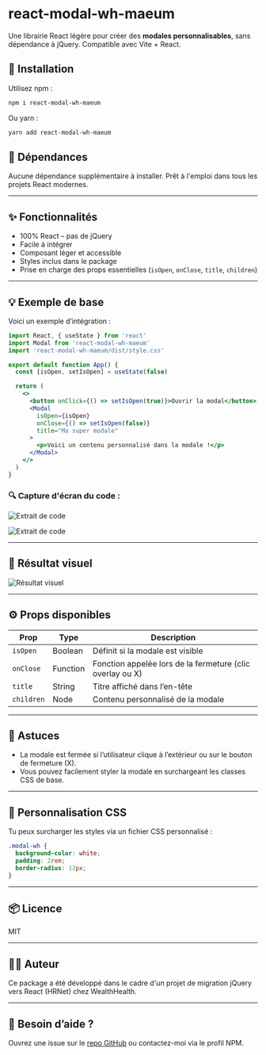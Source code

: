 # react-modal-wh-maeum

Une librairie React légère pour créer des **modales personnalisables**, sans dépendance à jQuery. Compatible avec Vite + React.

## 🚀 Installation

Utilisez npm :

```bash
npm i react-modal-wh-maeum
````

Ou yarn :

```bash
yarn add react-modal-wh-maeum
```

## 🧱 Dépendances

Aucune dépendance supplémentaire à installer. Prêt à l'emploi dans tous les projets React modernes.

---

## ✨ Fonctionnalités

* 100% React – pas de jQuery
* Facile à intégrer
* Composant léger et accessible
* Styles inclus dans le package
* Prise en charge des props essentielles (`isOpen`, `onClose`, `title`, `children`)

---

## 💡 Exemple de base

Voici un exemple d’intégration :

```jsx
import React, { useState } from 'react'
import Modal from 'react-modal-wh-maeum'
import 'react-modal-wh-maeum/dist/style.css'

export default function App() {
  const [isOpen, setIsOpen] = useState(false)

  return (
    <>
      <button onClick={() => setIsOpen(true)}>Ouvrir la modal</button>
      <Modal
        isOpen={isOpen}
        onClose={() => setIsOpen(false)}
        title="Ma super modale"
      >
        <p>Voici un contenu personnalisé dans la modale !</p>
      </Modal>
    </>
  )
}
```

### 🔍 Capture d'écran du code :

![Extrait de code](https://raw.githubusercontent.com/Ma-Eum/OpenClassroom_Projet14_HRnet/main/hrnet-react/src/assets/images/importModal.png)

![Extrait de code](https://raw.githubusercontent.com/Ma-Eum/OpenClassroom_Projet14_HRnet/main/hrnet-react/src/assets/images/utilisationModal.png)

---

## 📸 Résultat visuel


![Résultat visuel](https://raw.githubusercontent.com/Ma-Eum/OpenClassroom_Projet14_HRnet/main/hrnet-react/src/assets/images/resultat-modale.png)

---

## ⚙️ Props disponibles

| Prop       | Type     | Description                                               |
| ---------- | -------- | --------------------------------------------------------- |
| `isOpen`   | Boolean  | Définit si la modale est visible                          |
| `onClose`  | Function | Fonction appelée lors de la fermeture (clic overlay ou X) |
| `title`    | String   | Titre affiché dans l’en-tête                              |
| `children` | Node     | Contenu personnalisé de la modale                         |

---

## 🧪 Astuces

* La modale est fermée si l’utilisateur clique à l’extérieur ou sur le bouton de fermeture (X).
* Vous pouvez facilement styler la modale en surchargeant les classes CSS de base.

---

## 🔧 Personnalisation CSS

Tu peux surcharger les styles via un fichier CSS personnalisé :

```css
.modal-wh {
  background-color: white;
  padding: 2rem;
  border-radius: 12px;
}
```

---

## 📦 Licence

MIT

---

## 👨‍💻 Auteur

Ce package a été développé dans le cadre d'un projet de migration jQuery vers React (HRNet) chez WealthHealth.

---

## 🧠 Besoin d’aide ?

Ouvrez une issue sur le [repo GitHub](https://github.com/Ma-Eum/OpenClassroom-P12) ou contactez-moi via le profil NPM.